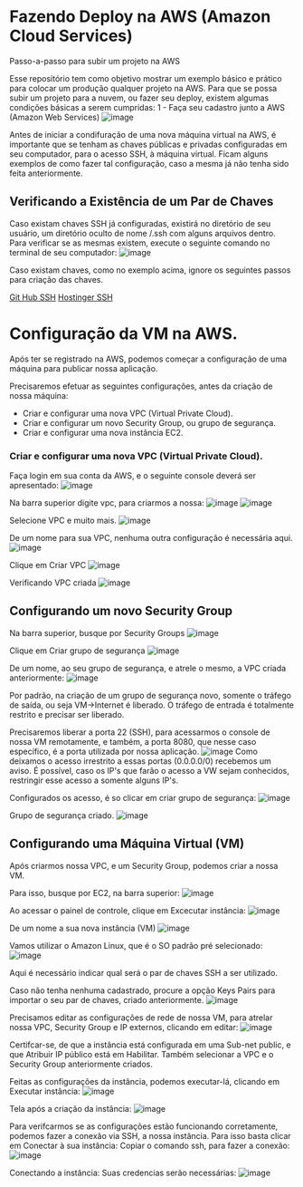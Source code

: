 # Fazendo Deploy na AWS (Amazon Cloud Services)
Passo-a-passo para subir um projeto na AWS

Esse repositório tem como objetivo mostrar um exemplo básico e prático para colocar um produção qualquer projeto na AWS.
Para que se possa subir um projeto para a nuvem, ou fazer seu deploy, existem algumas condições básicas a serem cumpridas:
1 - Faça seu cadastro junto a AWS (Amazon Web Services)
![image](https://github.com/user-attachments/assets/8390ab43-043d-4bd8-8d28-cfb0f01b35d0)

Antes de iniciar a condifuração de uma nova máquina virtual na AWS, é importante que se tenham as chaves públicas e privadas configuradas em seu computador, para o acesso SSH, à máquina virtual.
Ficam alguns exemplos de como fazer tal configuração, caso a mesma já não tenha sido feita anteriormente.

## Verificando a Existência de um Par de Chaves
Caso existam chaves SSH já configuradas, existirá no diretório de seu usuário, um diretório oculto de nome /.ssh com alguns arquivos dentro.
Para verificar se as mesmas existem, execute o seguinte comando no terminal de seu computador:
![image](https://github.com/user-attachments/assets/0e877fe2-03e8-4c41-a128-caf20adff10c)

Caso existam chaves, como no exemplo acima, ignore os seguintes passos para criação das chaves.

[Git Hub SSH](https://docs.github.com/pt/authentication/connecting-to-github-with-ssh/generating-a-new-ssh-key-and-adding-it-to-the-ssh-agent)
[Hostinger SSH](https://www.hostinger.com.br/tutoriais/como-configurar-chaves-ssh)

# Configuração da VM na AWS.
Após ter se registrado na AWS, podemos começar a configuração de uma máquina para publicar nossa aplicação.

Precisaremos efetuar as seguintes configurações, antes da criação de nossa máquina:

- Criar e configurar uma nova VPC (Virtual Private Cloud).
- Criar e configurar um novo Security Group, ou grupo de segurança.
- Criar e configurar uma nova instância EC2.

### Criar e configurar uma nova VPC (Virtual Private Cloud).

Faça login em sua conta da AWS, e o seguinte console deverá ser apresentado:
![image](https://github.com/user-attachments/assets/73c8e90b-48e1-4db2-8164-8745d1be5837)

Na barra superior digite vpc, para criarmos a nossa:
![image](https://github.com/user-attachments/assets/4ca3fce5-dc0c-4318-a948-b6d9810ae072)
![image](https://github.com/user-attachments/assets/363bbc75-3909-47ab-8428-5e21acafaa73)

Selecione VPC e muito mais.
![image](https://github.com/user-attachments/assets/0ffaa9aa-2096-443a-8012-a41c3c87b90c)




De um nome para sua VPC, nenhuma outra configuração é necessária aqui.
![image](https://github.com/user-attachments/assets/ae149b63-888f-4c2a-b0f7-eb08d116efc6)

Clique em Criar VPC
![image](https://github.com/user-attachments/assets/b2daab18-0802-471d-8afc-60b2bc477c1f)

Verificando VPC criada
![image](https://github.com/user-attachments/assets/e2047358-34c9-486f-990c-ef1e764a3e53)

## Configurando um novo Security Group
Na barra superior, busque por Security Groups
![image](https://github.com/user-attachments/assets/dac30ce0-5995-48b1-82a9-a02a4fc8069f)

Clique em Criar grupo de segurança
![image](https://github.com/user-attachments/assets/eaa7b1b6-d2ee-44f2-b41c-56b49afa001d)

De um nome, ao seu grupo de segurança, e atrele o mesmo, a VPC criada anteriormente:
![image](https://github.com/user-attachments/assets/f1e797d5-af8d-43b9-8459-f303f4691cbf)

Por padrão, na criação de um grupo de segurança novo, somente o tráfego de saída, ou seja VM->Internet é liberado. O tráfego de entrada é totalmente restrito e precisar ser liberado.

Precisaremos liberar a porta 22 (SSH), para acessarmos o console de nossa VM remotamente, e também, a porta 8080, que nesse caso específico, é a porta utilizada por nossa aplicação.
![image](https://github.com/user-attachments/assets/78ff0115-9639-40ce-804d-52f814899ad4)
Como deixamos o acesso irrestrito a essas portas (0.0.0.0/0) recebemos um aviso. É possível, caso os IP's que farão o acesso a VW sejam conhecidos, restringir esse acesso a somente alguns IP's.

Configurados os acesso, é so clicar em criar grupo de segurança:
![image](https://github.com/user-attachments/assets/176e22e6-fb4e-4a8b-8a97-abc53f39cccf)

Grupo de segurança criado.
![image](https://github.com/user-attachments/assets/3867580d-de45-4917-a900-2d6d8294081c)

## Configurando uma Máquina Virtual (VM)
Após criarmos nossa VPC, e um Security Group, podemos criar a nossa VM.

Para isso, busque por EC2, na barra superior:
![image](https://github.com/user-attachments/assets/22ed9236-5b38-44e4-a6b0-be87b3c7ae16)

Ao acessar o painel de controle, clique em Excecutar instância:
![image](https://github.com/user-attachments/assets/7bad5800-a5c8-4e1a-8d66-90a2dca69ea7)

De um nome a sua nova instância (VM)
![image](https://github.com/user-attachments/assets/78fffb07-b895-4bef-8e55-9150f0f48623)

Vamos utilizar o Amazon Linux, que é o SO padrão pré selecionado:
![image](https://github.com/user-attachments/assets/97074f5b-35a2-4f10-a5a7-afa5dc3736ab)

Aqui é necessário indicar qual será o par de chaves SSH a ser utilizado.

Caso não tenha nenhuma cadastrado, procure a opção Keys Pairs para importar o seu par de chaves, criado anteriormente.
![image](https://github.com/user-attachments/assets/7676312b-5454-4509-bb6d-9aa2364c9ff4)

Precisamos editar as configurações de rede de nossa VM, para atrelar nossa VPC, Security Group e IP externos, clicando em editar:
![image](https://github.com/user-attachments/assets/a6ba6a66-4dc7-45e4-974a-aea0ef1b7009)

Certifcar-se, de que a instância está configurada em uma Sub-net public, e que Atribuir IP público está em Habilitar. Também selecionar a VPC e o Security Group anteriormente criados.

Feitas as configurações da instância, podemos executar-lá, clicando em Executar instância:
![image](https://github.com/user-attachments/assets/442c5801-5bff-4c9f-8b56-13e1b1394837)

Tela após a criação da instância:
![image](https://github.com/user-attachments/assets/25bcf174-38e7-463b-826f-be93fbf3357a)

Para verifcarmos se as configurações estão funcionando corretamente, podemos fazer a conexão via SSH, a nossa instância.
Para isso basta clicar em Conectar à sua instância:
Copiar o comando ssh, para fazer a conexão:
![image](https://github.com/user-attachments/assets/0ce47de1-5de8-45fd-92de-d813f2e78c52)

Conectando a instância:
Suas credencias serão necessárias:
![image](https://github.com/user-attachments/assets/6eafcd58-f71c-4ac5-8ae3-ce4152314b3d)
















